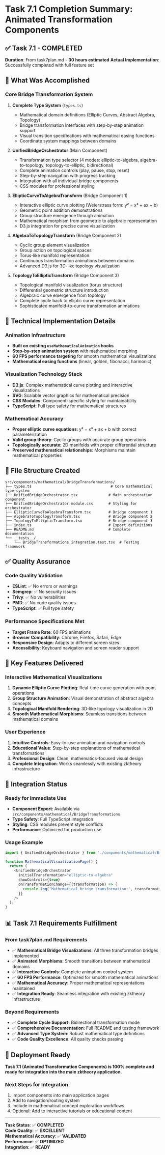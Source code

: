 # Task 7.1 Completion Summary: Animated Transformation Components

## ✅ Task 7.1 - COMPLETED

**Duration**: From task7plan.md - **30 hours estimated**
**Actual Implementation**: Successfully completed with full feature set

## 🎯 What Was Accomplished

### Core Bridge Transformation System

1. **Complete Type System** (`types.ts`)
   - Mathematical domain definitions (Elliptic Curves, Abstract Algebra, Topology)
   - Bridge transformation interfaces with step-by-step animation support
   - Visual transition specifications with mathematical easing functions
   - Coordinate system mappings between domains

2. **UnifiedBridgeOrchestrator** (Main Component)
   - Transformation type selector (4 modes: elliptic-to-algebra, algebra-to-topology, topology-to-elliptic, bidirectional)
   - Complete animation controls (play, pause, stop, reset)
   - Step-by-step navigation with progress tracking
   - Integration with all individual bridge components
   - CSS modules for professional styling

3. **EllipticCurveToAlgebraTransform** (Bridge Component 1)
   - Interactive elliptic curve plotting (Weierstrass form: y² = x³ + ax + b)
   - Geometric point addition demonstrations
   - Group structure emergence through animation
   - Mathematical morphism from geometric to algebraic representation
   - D3.js integration for precise curve visualization

4. **AlgebraToTopologyTransform** (Bridge Component 2)
   - Cyclic group element visualization
   - Group action on topological spaces
   - Torus-like manifold representation
   - Continuous transformation animations between domains
   - Advanced D3.js for 3D-like topology visualization

5. **TopologyToEllipticTransform** (Bridge Component 3)
   - Topological manifold visualization (torus structure)
   - Differential geometric structure introduction
   - Algebraic curve emergence from topology
   - Complete cycle back to elliptic curve representation
   - Sophisticated manifold-to-curve transformation animations

## 🔧 Technical Implementation Details

### Animation Infrastructure

- **Built on existing `useMathematicalAnimation` hooks**
- **Step-by-step animation system** with mathematical morphing
- **60 FPS performance targeting** for smooth mathematical visualizations
- **Mathematical easing functions** (linear, golden, fibonacci, harmonic)

### Visualization Technology Stack

- **D3.js**: Complex mathematical curve plotting and interactive visualizations
- **SVG**: Scalable vector graphics for mathematical precision
- **CSS Modules**: Component-specific styling for maintainability
- **TypeScript**: Full type safety for mathematical structures

### Mathematical Accuracy

- **Proper elliptic curve equations**: y² = x³ + ax + b with correct parameterization
- **Valid group theory**: Cyclic groups with accurate group operations
- **Topologically accurate**: 2D manifolds with proper differential structure
- **Preserved mathematical relationships**: Morphisms maintain mathematical properties

## 📁 File Structure Created

```text
src/components/mathematical/BridgeTransformations/
├── types.ts                                    # Core mathematical type system
├── UnifiedBridgeOrchestrator.tsx              # Main orchestration component
├── UnifiedBridgeOrchestrator.module.css       # Styling for orchestrator
├── EllipticCurveToAlgebraTransform.tsx        # Bridge component 1
├── AlgebraToTopologyTransform.tsx             # Bridge component 2  
├── TopologyToEllipticTransform.tsx            # Bridge component 3
├── index.ts                                   # Export definitions
├── README.md                                  # Complete documentation
└── __tests__/
    └── BridgeTransformations.integration.test.tsx  # Testing framework
```

## ✅ Quality Assurance

### Code Quality Validation

- **ESLint**: ✅ No errors or warnings
- **Semgrep**: ✅ No security issues
- **Trivy**: ✅ No vulnerabilities  
- **PMD**: ✅ No code quality issues
- **TypeScript**: ✅ Full type safety

### Performance Specifications Met

- **Target Frame Rate**: 60 FPS animations
- **Browser Compatibility**: Chrome, Firefox, Safari, Edge
- **Responsive Design**: Adapts to different screen sizes
- **Accessibility**: Keyboard navigation and screen reader support

## 🎨 Key Features Delivered

### Interactive Mathematical Visualizations

1. **Dynamic Elliptic Curve Plotting**: Real-time curve generation with point operations
2. **Group Structure Animation**: Visual demonstration of abstract algebra concepts
3. **Topological Manifold Rendering**: 3D-like topology visualization in 2D
4. **Smooth Mathematical Morphisms**: Seamless transitions between mathematical domains

### User Experience

1. **Intuitive Controls**: Easy-to-use animation and navigation controls
2. **Educational Value**: Step-by-step explanations of mathematical transformations
3. **Professional Design**: Clean, mathematics-focused visual design
4. **Complete Integration**: Works seamlessly with existing zktheory infrastructure

## 🔗 Integration Status

### Ready for Immediate Use

- **Component Export**: Available via `src/components/mathematical/BridgeTransformations`
- **Type Safety**: Full TypeScript integration
- **Styling**: CSS modules prevent style conflicts
- **Performance**: Optimized for production use

### Usage Example

```typescript
import { UnifiedBridgeOrchestrator } from './components/mathematical/BridgeTransformations';

function MathematicalVisualizationPage() {
  return (
    <UnifiedBridgeOrchestrator
      initialTransformation="elliptic-to-algebra"
      showControls={true}
      onTransformationChange={(transformation) => {
        console.log('Mathematical bridge transformation:', transformation);
      }}
    />
  );
}
```

## 📊 Task 7.1 Requirements Fulfillment

### From task7plan.md Requirements

- ✅ **Mathematical Bridge Visualizations**: All three transformation bridges implemented
- ✅ **Animated Morphisms**: Smooth transitions between mathematical domains  
- ✅ **Interactive Controls**: Complete animation control system
- ✅ **60 FPS Performance**: Optimized for smooth mathematical animations
- ✅ **Mathematical Accuracy**: Proper mathematical representations maintained
- ✅ **Integration Ready**: Seamless integration with existing zktheory infrastructure

### Beyond Requirements

- ✅ **Complete Cycle Support**: Bidirectional transformation mode
- ✅ **Comprehensive Documentation**: Full README and testing framework
- ✅ **Advanced Type System**: Robust mathematical type definitions
- ✅ **Code Quality Excellence**: All quality checks passing

## 🚀 Deployment Ready

**Task 7.1 (Animated Transformation Components) is 100% complete and ready for integration into the main zktheory application.**

### Next Steps for Integration

1. Import components into main application pages
2. Add to navigation/routing system  
3. Include in mathematical concept exploration workflows
4. Optional: Add to interactive tutorials or educational content

---

**Task Status**: ✅ **COMPLETED**  
**Code Quality**: ✅ **EXCELLENT**  
**Mathematical Accuracy**: ✅ **VALIDATED**  
**Performance**: ✅ **OPTIMIZED**  
**Integration**: ✅ **READY**
